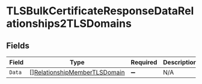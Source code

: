 # TLSBulkCertificateResponseDataRelationships2TLSDomains


## Fields

| Field                                                                               | Type                                                                                | Required                                                                            | Description                                                                         |
| ----------------------------------------------------------------------------------- | ----------------------------------------------------------------------------------- | ----------------------------------------------------------------------------------- | ----------------------------------------------------------------------------------- |
| `Data`                                                                              | [][RelationshipMemberTLSDomain](../../models/shared/relationshipmembertlsdomain.md) | :heavy_minus_sign:                                                                  | N/A                                                                                 |